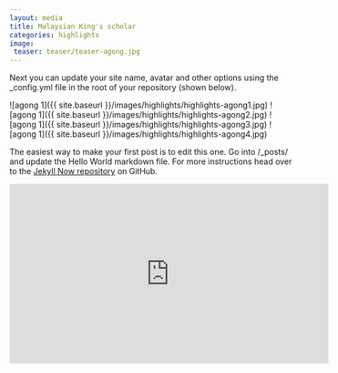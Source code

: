 ```yaml
---
layout: media
title: Malaysian King's scholar
categories: highlights
image:
 teaser: teaser/teaser-agong.jpg
---
```


Next you can update your site name, avatar and other options using the _config.yml file in the root of your repository (shown below).

![agong 1]({{ site.baseurl }}/images/highlights/highlights-agong1.jpg)
![agong 1]({{ site.baseurl }}/images/highlights/highlights-agong2.jpg)
![agong 1]({{ site.baseurl }}/images/highlights/highlights-agong3.jpg)
![agong 1]({{ site.baseurl }}/images/highlights/highlights-agong4.jpg)

The easiest way to make your first post is to edit this one. Go into /_posts/ and update the Hello World markdown file. For more instructions head over to the [Jekyll Now repository](https://github.com/barryclark/jekyll-now) on GitHub.

<iframe width="560" height="315" src="https://www.youtube.com/embed/39c_KBRUcYo" title="YouTube video player" frameborder="0" allow="accelerometer; autoplay; clipboard-write; encrypted-media; gyroscope; picture-in-picture" allowfullscreen></iframe>
